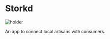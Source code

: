 # Storkd

![holder](https://git.cs.duke.edu/CompSci408_2016Fall/Artisan/blob/master/mobile/resources/storkdLogo.png)

An app to connect local artisans with consumers.
